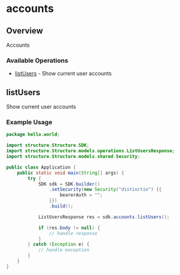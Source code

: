 # accounts

## Overview

Accounts

### Available Operations

* [listUsers](#listusers) - Show current user accounts

## listUsers

Show current user accounts

### Example Usage

```java
package hello.world;

import structure.Structure.SDK;
import structure.Structure.models.operations.ListUsersResponse;
import structure.Structure.models.shared.Security;

public class Application {
    public static void main(String[] args) {
        try {
            SDK sdk = SDK.builder()
                .setSecurity(new Security("distinctio") {{
                    bearerAuth = "";
                }})
                .build();

            ListUsersResponse res = sdk.accounts.listUsers();

            if (res.body != null) {
                // handle response
            }
        } catch (Exception e) {
            // handle exception
        }
    }
}
```
